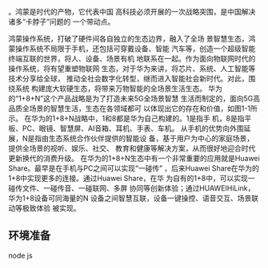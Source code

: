 

。鸿蒙是时代的产物，它代表中国 高科技必须开展的一次战略突围，是中国解决诸多“卡脖子”问题的 一个带动点。

鸿蒙操作系统，打破了硬件间各自独立的生态边界，融入了全场 景智慧生态，鸿蒙操作系统不局限于手机，还包括可穿戴设备、智能 汽车等，创造一个超级智能终端互联的世界，将人、设备、场景有机 地联系在一起。作为面向物联网时代的操作系统，将有望重塑物联网 生态，对于华为来讲，将芯片、系统、人工智能等技术分享给全球， 推动全社会数字化转型，继而进入智能社会新时代。对此，围绕系统 构建庞大软硬生态，将带来万物智能的全场景生活生态。 华为的“1+8+N”这个产品战略是为了打造未来5G全场景智慧 生活而制定的，面向5G高品质全场景的智慧生活，生态在各领域都可 以体现出它的存在和价值，如图1-1所示。 在华为的1+8+N战略中，1和8都是华为自己构建的。1是指手 机，8是指平板、PC、眼镜、智慧屏、AI音箱、耳机、手表、车机。 从手机的优势向外围延展，N是指由生态系统合作伙伴提供的智能设 备，基于用户为中心的家庭场景，提供全场景的视听、娱乐、社交、 教育和健康等解决方案，从而很好地迎合时代更新换代的消费升级。 在华为的1+8+N生态中有一个非常重要的应用就是Huawei Share。最早是在手机与PC之间可以实现“一碰传” ，后来Huawei Share在华为的1+8中实现更多的连接。通过Huawei Share，在华 为自有的1+8中，可以实现一碰传文件、一碰传音、一碰联网、多屏 协同等创新体验；通过HUAWEIHiLink，华为1+8设备可同海量的N 设备之间智慧互联，设备一键操控、语音交互、场景联动等极致体验 被实现。

## 环境准备

node js

